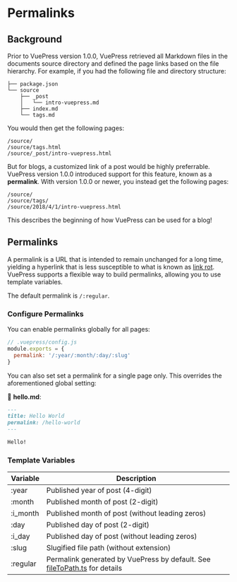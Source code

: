 # Permalinks

## Background

Prior to VuePress version 1.0.0, VuePress retrieved all Markdown files in the documents source directory and defined the page links based on the file hierarchy. For example, if you had the following file and directory structure:

```
├── package.json
└── source
    ├── _post
    │   └── intro-vuepress.md
    ├── index.md
    └── tags.md
```

You would then get the following pages:

```
/source/
/source/tags.html
/source/_post/intro-vuepress.html
```

But for blogs, a customized link of a post would be highly preferrable. VuePress version 1.0.0 introduced support for this feature, known as a **permalink**. With version 1.0.0 or newer, you instead get the following pages:

```
/source/
/source/tags/
/source/2018/4/1/intro-vuepress.html
```

This describes the beginning of how VuePress can be used for a blog!

## Permalinks

A permalink is a URL that is intended to remain unchanged for a long time, yielding a hyperlink that is less susceptible to what is known as [link rot](https://en.wikipedia.org/wiki/Link_rot). VuePress supports a flexible way to build permalinks, allowing you to use template variables.

The default permalink is `/:regular`.

### Configure Permalinks

You can enable permalinks globally for all pages:

```js
// .vuepress/config.js
module.exports = {
  permalink: '/:year/:month/:day/:slug'
}
```

You can also set set a permalink for a single page only. This overrides the aforementioned global setting:

📝 **hello.md**:

```markdown
---
title: Hello World
permalink: /hello-world
---

Hello!
```

### Template Variables

| Variable | Description |
| --- | --- |
| :year | Published year of post (4-digit) |
| :month | Published month of post (2-digit) |
| :i_month | Published month of post (without leading zeros) |
| :day | Published day of post (2-digit) |
| :i_day | Published day of post (without leading zeros) |
| :slug | Slugified file path (without extension) |
| :regular | Permalink generated by VuePress by default. See [fileToPath.ts](https://github.com/vuejs/vuepress/blob/master/packages/%40vuepress/shared-utils/src/fileToPath.ts) for details |
